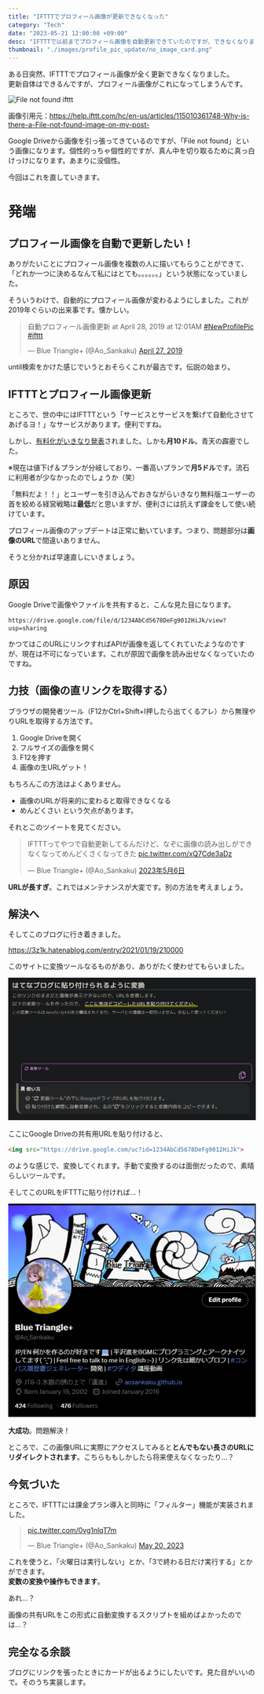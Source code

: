 ```yaml
---
title: "IFTTTでプロフィール画像が更新できなくなった"
category: "Tech"
date: "2023-05-21 12:00:00 +09:00"
desc: "IFTTTで以前までプロフィール画像を自動更新できていたのですが、できなくなりました。解決していきます。"
thumbnail: "./images/profile_pic_update/no_image_card.png"
---
```


ある日突然、IFTTTでプロフィール画像が全く更新できなくなりました。  
更新自体はできるんですが、プロフィール画像がこれになってしまうんです。

![File not found ifttt](https://help.ifttt.com/hc/article_attachments/360041394694/no_image_card.png)

画像引用元：https://help.ifttt.com/hc/en-us/articles/115010361748-Why-is-there-a-File-not-found-image-on-my-post-

Google Driveから画像を引っ張ってきているのですが、「File not found」という画像になります。個性的っちゃ個性的ですが、真ん中を切り取るために真っ白けっけになります。あまりに没個性。

今回はこれを直していきます。

# 発端
## プロフィール画像を自動で更新したい！
ありがたいことにプロフィール画像を複数の人に描いてもらうことができて、「どれか一つに決めるなんて私にはとても。。。。。。」という状態になっていました。

そういうわけで、自動的にプロフィール画像が変わるようにしました。これが2019年ぐらいの出来事です。懐かしい。

<blockquote class="twitter-tweet"><p lang="ja" dir="ltr">自動プロフィール画像更新 at April 28, 2019 at 12:01AM <a href="https://twitter.com/hashtag/NewProfilePic?src=hash&amp;ref_src=twsrc%5Etfw">#NewProfilePic</a> <a href="https://twitter.com/hashtag/ifttt?src=hash&amp;ref_src=twsrc%5Etfw">#ifttt</a></p>&mdash; Blue Triangle+ (@Ao_Sankaku) <a href="https://twitter.com/Ao_Sankaku/status/1122153743259262978?ref_src=twsrc%5Etfw">April 27, 2019</a></blockquote> <script async src="https://platform.twitter.com/widgets.js" charset="utf-8"></script>

until検索をかけた感じでいうとおそらくこれが最古です。伝説の始まり。

## IFTTTとプロフィール画像更新
ところで、世の中にはIFTTTという「サービスとサービスを繋げて自動化させてあげるヨ！」なサービスがあります。便利ですね。  

しかし、[有料化がいきなり発表](https://izuki.net/ifttt-upgrade/)されました。しかも**月10ドル**。青天の霹靂でした。

※現在は値下げ＆プランが分岐しており、一番高いプランで**月5ドル**です。流石に利用者が少なかったのでしょうか（笑）

「無料だよ！！」とユーザーを引き込んでおきながらいきなり無料版ユーザーの首を絞める経営戦略は**最低**だと思いますが、便利さには抗えず課金をして使い続けています。

プロフィール画像のアップデートは正常に動いています。つまり、問題部分は**画像のURL**で間違いありません。

そうと分かれば早速直しにいきましょう。

## 原因
Google Driveで画像やファイルを共有すると、こんな見た目になります。
```
https://drive.google.com/file/d/1234AbCd5678DeFg9012HiJk/view?usp=sharing
```
かつてはこのURLにリンクすればAPIが画像を返してくれていたようなのですが、現在は不可になっています。これが原因で画像を読み出せなくなっていたのですね。

## 力技（画像の直リンクを取得する）
ブラウザの開発者ツール（F12かCtrl+Shift+I押したら出てくるアレ）から無理やりURLを取得する方法です。

1. Google Driveを開く
1. フルサイズの画像を開く
1. F12を押す
1. 画像の生URLゲット！

もちろんこの方法はよくありません。

* 画像のURLが将来的に変わると取得できなくなる
* めんどくさい
という欠点があります。

それとこのツイートを見てください。

<blockquote class="twitter-tweet" data-conversation="none" data-lang="ja"><p lang="ja" dir="ltr">IFTTTってやつで自動更新してるんだけど、なぞに画像の読み出しができなくなってめんどくさくなってきた <a href="https://t.co/xQ7Cde3aDz">pic.twitter.com/xQ7Cde3aDz</a></p>&mdash; Blue Triangle+ (@Ao_Sankaku) <a href="https://twitter.com/Ao_Sankaku/status/1654813746328645632?ref_src=twsrc%5Etfw">2023年5月6日</a></blockquote> <script async src="https://platform.twitter.com/widgets.js" charset="utf-8"></script>

**URLが長すぎ**。これではメンテナンスが大変です。別の方法を考えましょう。

## 解決へ
そしてこのブログに行き着きました。

https://3z1k.hatenablog.com/entry/2021/01/19/210000

このサイトに変換ツールなるものがあり、ありがたく使わせてもらいました。

![変換ツール](./images/profile_pic_update/imgconvert.png)

ここにGoogle Driveの共有用URLを貼り付けると、
```html
<img src="https://drive.google.com/uc?id=1234AbCd5678DeFg9012HiJk">
```
のような感じで、変換してくれます。手動で変換するのは面倒だったので、素晴らしいツールです。

そしてこのURLをIFTTTに貼り付ければ…！

![変換ツール](./images/profile_pic_update/twprofile.png)

**大成功**。問題解決！

ところで、この画像URLに実際にアクセスしてみると**とんでもない長さのURLにリダイレクトされます**。こちらももしかしたら将来使えなくなったり…？

## 今気づいた
ところで、IFTTTには課金プラン導入と同時に「フィルター」機能が実装されました。

<blockquote class="twitter-tweet" data-conversation="none"><p lang="zxx" dir="ltr"><a href="https://t.co/0vg1nlqT7m">pic.twitter.com/0vg1nlqT7m</a></p>&mdash; Blue Triangle+ (@Ao_Sankaku) <a href="https://twitter.com/Ao_Sankaku/status/1659902818583715841?ref_src=twsrc%5Etfw">May 20, 2023</a></blockquote> <script async src="https://platform.twitter.com/widgets.js" charset="utf-8"></script>

これを使うと、「火曜日は実行しない」とか、「3で終わる日だけ実行する」とかができます。  
**変数の変換や操作もできます**。

あれ…？

画像の共有URLをこの形式に自動変換するスクリプトを組めばよかったのでは…？

## 完全なる余談
ブログにリンクを張ったときにカードが出るようにしたいです。見た目がいいので。そのうち実装します。